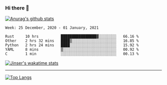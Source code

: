 ### Hi there 👋

[![Anurag's github stats](https://github-readme-stats.vercel.app/api?username=jinserrr&show_icons=true)](https://github.com/anuraghazra/github-readme-stats)


<!--START_SECTION:waka-->
```text
Week: 25 December, 2020 - 01 January, 2021

Rust     10 hrs          ████████████████▓░░░░░░░░   66.16 % 
Other    2 hrs 32 mins   ████▒░░░░░░░░░░░░░░░░░░░░   16.85 % 
Python   2 hrs 24 mins   ████░░░░░░░░░░░░░░░░░░░░░   15.92 % 
YAML     8 mins          ▒░░░░░░░░░░░░░░░░░░░░░░░░   00.92 % 
C        1 min           ░░░░░░░░░░░░░░░░░░░░░░░░░   00.13 % 
```
<!--END_SECTION:waka-->

[![Jinser's wakatime stats](https://github-readme-stats.vercel.app/api/wakatime?username=jinser)](https://github.com/anuraghazra/github-readme-stats)

***

[![Top Langs](https://github-readme-stats.vercel.app/api/top-langs/?username=jinserrr)](https://github.com/anuraghazra/github-readme-stats)
